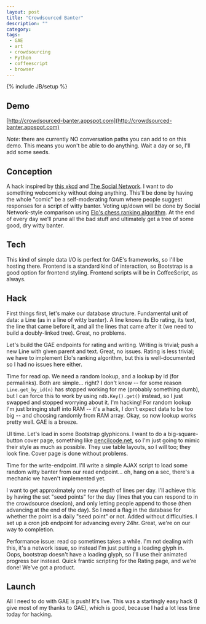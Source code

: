```yaml
---
layout: post
title: "Crowdsourced Banter"
description: ""
category: 
tags:
 - GAE
 - art
 - crowdsourcing
 - Python
 - coffeescript
 - browser
---
```

{% include JB/setup %}

## Demo

[http://crowdsourced-banter.appspot.com](http://crowdsourced-banter.appspot.com)

*Note*: there are currently NO conversation paths you can add to on this demo. This means you won't be able to do anything. Wait a day or so, I'll add some seeds.

## Conception
A hack inspired by [this xkcd][xkcd] and [The Social Network][snetwork]. I want to do something webcomicky without doing anything. This'll be done by having the whole "comic" be a self-moderating forum where people suggest responses for a script of witty banter. Voting up/down will be done by Social Network-style comparison using [Elo's chess ranking algorithm][elo]. At the end of every day we'll prune all the bad stuff and ultimately get a tree of some good, dry witty banter.

<!--more-->

## Tech
This kind of simple data I/O is perfect for GAE's frameworks, so I'll be hosting there. Frontend is a standard kind of interaction, so Bootstrap is a good option for frontend styling. Frontend scripts will be in CoffeeScript, as always.

## Hack
First things first, let's make our database structure. Fundamental unit of data: a Line (as in a line of witty banter). A line knows its Elo rating, its text, the line that came before it, and all the lines that came after it (we need to build a doubly-linked tree). Great, no problems.

Let's build the GAE endpoints for rating and writing. Writing is trivial; push a new Line with given parent and text. Great, no issues. Rating is less trivial; we have to implement Elo's ranking algorithm, but this is well-documented so I had no issues here either.

Time for read op. We need a random lookup, and a lookup by id (for permalinks). Both are simple... right? I don't know -- for some reason `Line.get_by_id(n)` has stopped working for me (probably something dumb), but I can force this to work by using `ndb.Key().get()` instead, so I just swapped and stopped worrying about it. I'm hacking! For random lookup I'm just bringing stuff into RAM -- it's a hack, I don't expect data to be too big -- and choosing randomly from RAM array. Okay, so now lookup works pretty well. GAE is a breeze.

UI time. Let's load in some Bootstrap glyphicons. I want to do a big-square-button cover page, something like [pencilcode.net], so I'm just going to mimic their style as much as possible. They use table layouts, so I will too; they look fine. Cover page is done without problems.

Time for the write-endpoint. I'll write a simple AJAX script to load some random witty banter from our read endpoint... oh, hang on a sec, there's a mechanic we haven't implemented yet.

I want to get approximately one new depth of lines per day. I'll achieve this by having the set "seed points" for the day (lines that you can respond to in the crowdsource dsecion), and only letting people append to those (then advancing at the end of the day). So I need a flag in the database for whether the point is a daily "seed point" or not. Added without difficulties. I set up a cron job endpoint for advancing every 24hr. Great, we're on our way to completion.

Performance issue: read op sometimes takes a while. I'm not dealing with this, it's a network issue, so instead I'm just putting a loading glyph in. Oops, bootstrap doesn't have a loading glyph, so I'll use their animated progress bar instead. Quick frantic scripting for the Rating page, and we're done! We've got a product.

## Launch
All I need to do with GAE is push! It's live. This was a startingly easy hack (I give most of my thanks to GAE), which is good, because I had a lot less time today for hacking.

[xkcd]: http://xkcd.com/1350/
[pencilcode.net]: http://pencilcode.net
[elo]: http://en.wikipedia.org/wiki/Elo_rating_system
[snetwork]: http://en.wikipedia.org/wiki/The_Social_Network
